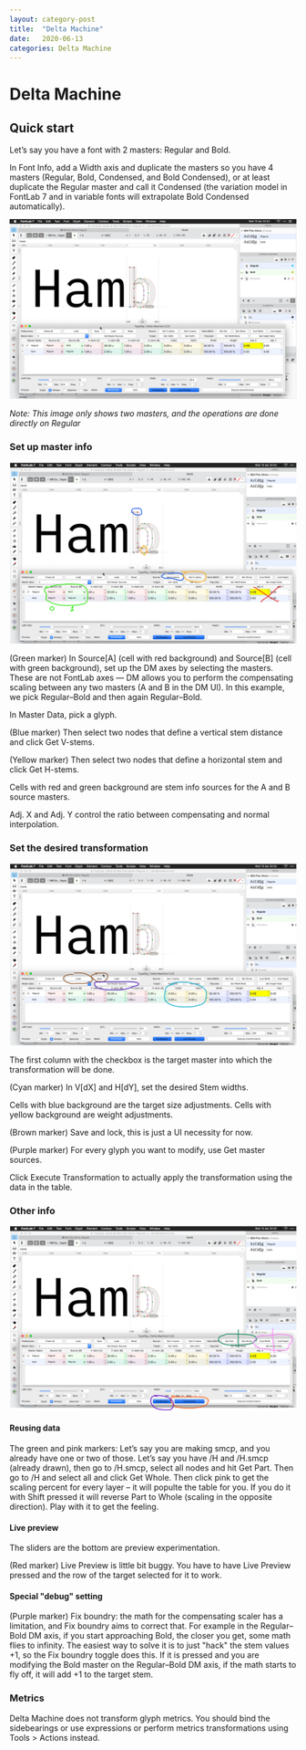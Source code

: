 ```yaml
---
layout: category-post
title:  "Delta Machine"
date:   2020-06-13
categories: Delta Machine
---
```


# Delta Machine

## Quick start

Let’s say you have a font with 2 masters: Regular and Bold.

In Font Info, add a Width axis and duplicate the masters so you have 4 masters (Regular, Bold, Condensed, and Bold Condensed), or at least duplicate the Regular master and call it Condensed (the variation model in FontLab 7 and in variable fonts will extrapolate Bold Condensed automatically).

![](./img/dm1.png)

_Note: This image only shows two masters, and the operations are done directly on Regular_

### Set up master info

![](./img/dm2.png)

(Green marker) In Source[A] (cell with red background) and Source[B] (cell with green background), set up the DM axes by selecting the masters. These are not FontLab axes — DM allows you to perform the compensating scaling between any two masters (A and B in the DM UI). In this example, we pick Regular–Bold and then again Regular–Bold.

In Master Data, pick a glyph.

(Blue marker) Then select two nodes that define a vertical stem distance and click Get V-stems.

(Yellow marker) Then select two nodes that define a horizontal stem and click Get H-stems.

Cells with red and green background are stem info sources for the A and B source masters.

Adj. X and Adj. Y control the ratio between compensating and normal interpolation.

### Set the desired transformation

![](./img/dm3.png)

The first column with the checkbox is the target master into which the transformation will be done.

(Cyan marker) In V[dX] and H[dY], set the desired Stem widths.

Cells with blue background are the target size adjustments. Cells with yellow background are weight adjustments.

(Brown marker) Save and lock, this is just a UI necessity for now.

(Purple marker) For every glyph you want to modify, use Get master sources.

Click Execute Transformation to actually apply the transformation using the data in the table.

### Other info

![](./img/dm4.png)

#### Reusing data

The green and pink markers: Let’s say you are making smcp, and you already have one or two of those. Let’s say you have /H and /H.smcp (already drawn), then go to /H.smcp, select all nodes and hit Get Part. Then go to /H and select all and click Get Whole. Then click pink to get the scaling percent for every layer – it will populte the table for you. If you do it with Shift pressed it will reverse Part to Whole (scaling in the opposite direction). Play with it to get the feeling.

#### Live preview

The sliders are the bottom are preview experimentation.

(Red marker) Live Preview is little bit buggy. You have to have Live Preview pressed and the row of the target selected for it to work.

#### Special "debug" setting

(Purple marker) Fix boundry: the math for the compensating scaler has a limitation, and Fix boundry aims to correct that. For example in the Regular–Bold DM axis, if you start approaching Bold, the closer you get, some math flies to infinity. The easiest way to solve it is to just "hack" the stem values +1, so the Fix boundry toggle does this. If it is pressed and you are modifying the Bold master on the Regular–Bold DM axis, if the math starts to fly off, it will add +1 to the target stem.

### Metrics

Delta Machine does not transform glyph metrics. You should bind the sidebearings or use expressions or perform metrics transformations using Tools > Actions instead.

